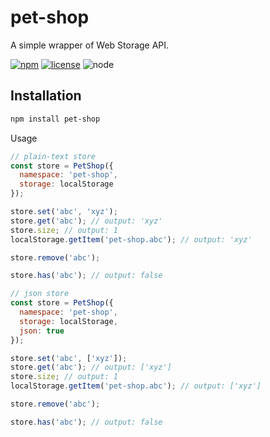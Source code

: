 # pet-shop

A simple wrapper of Web Storage API.

[npm-url]: https://www.npmjs.com/package/pet-shop
[npm-badge]: https://img.shields.io/npm/v/pet-shop.svg?style=flat-square&logo=npm
[github-url]: https://github.com/Airkro/regexp-toolset/tree/master/packages/pet-shop
[node-badge]: https://img.shields.io/node/v/pet-shop.svg?style=flat-square&colorB=green&logo=node.js
[license-badge]: https://img.shields.io/npm/l/pet-shop.svg?style=flat-square&colorB=blue&logo=github

[![npm][npm-badge]][npm-url]
[![license][license-badge]][github-url]
![node][node-badge]

## Installation

```bash
npm install pet-shop
```

Usage

```js
// plain-text store
const store = PetShop({
  namespace: 'pet-shop',
  storage: localStorage
});

store.set('abc', 'xyz');
store.get('abc'); // output: 'xyz'
store.size; // output: 1
localStorage.getItem('pet-shop.abc'); // output: 'xyz'

store.remove('abc');

store.has('abc'); // output: false
```

```js
// json store
const store = PetShop({
  namespace: 'pet-shop',
  storage: localStorage,
  json: true
});

store.set('abc', ['xyz']);
store.get('abc'); // output: ['xyz']
store.size; // output: 1
localStorage.getItem('pet-shop.abc'); // output: ['xyz']

store.remove('abc');

store.has('abc'); // output: false
```

